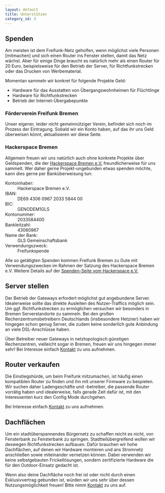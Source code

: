 ```yaml
---
layout: default
title: Unterstützen
category_id: 3
---
```

## Spenden
Am meisten ist dem Freifunk-Netz geholfen, wenn möglichst viele Personen [mitmachen] und sich einen Router ins Fenster stellen, damit das Netz wächst. Aber für einige Dinge braucht es natürlich mehr als einen Router für 20 Euro, beispielsweise für den Betrieb der Server, für Richtfunkstrecken oder das Drucken von Werbematerial.

Momentan sammeln wir konkret für folgende Projekte Geld:

* Hardware für das Ausstatten von Übergangswohnheimen für Flüchtlinge
* Hardware für Richtfunkstrecken
* Betrieb der Internet-Übergabepunkte

### Förderverein Freifunk Bremen
Unser eigener, leider nicht gemeinnütziger Verein, befindet sich noch im Prozess der Eintragung. Sobald wir ein Konto haben, auf das ihr uns Geld überweisen könnt, aktualisieren wir diese Seite.

### Hackerspace Bremen
Allgemein freuen wir uns natürlich auch ohne konkrete Projekte über Geldspenden, die der [Hackerspace Bremen e.V.] freundlicherweise für uns sammelt. Wer daher gerne Projekt-ungebunden etwas spenden möchte, kann dies gerne per Banküberweisung tun:

<dl class="dl-horizontal">
    <dt>Kontoinhaber:</dt><dd>Hackerspace Bremen e.V.</dd>
    <dt>IBAN:</dt><dd>DE69 4306 0967 2033 5844 00</dd>
    <dt>BIC:</dt><dd>GENODEM1GLS</dd>
    <dt>Kontonummer:</dt><dd>2033584400</dd>
    <dt>Bankleitzahl:</dt><dd>43060967</dd>
    <dt>Name der Bank:</dt><dd>GLS Gemeinschaftsbank</dd>
    <dt>Verwendungszweck:</dt><dd>Freifunkspende</dd>
</dl>

Alle so getätigten Spenden kommen Freifunk Bremen zu Gute mit Verwendungszwecken im Rahmen der Satzung des Hackerspace Bremen e.V.
Weitere Details auf der [Spenden-Seite vom Hackerspace e.V.]

[Hackerspace Bremen e.V.]: https://www.hackerspace-bremen.de
[Spenden-Seite vom Hackerspace e.V.]: https://www.hackerspace-bremen.de/spenden/

## Server stellen
Der Betrieb der Gateways erfordert möglichst gut angebundene Server.
Idealerweise sollte das direkte Ausleiten des Nutzer-Traffics möglich sein.
Um ggf. Richtfunkstrecken zu ermöglichen versuchen wir besonders in Bremen
Serverstandorte zu sammeln. Bei den großen Rechenzentrumsbetreibern Deutschlands
(insbesondere Hetzner) haben wir hingegen schon genug Server, die zudem keine
sonderlich gute Anbindung an viele DSL-Anschlüsse haben.

Über Betreiber neuer Gateways in netztopologisch günstigen Rechenzentren,
vielleicht sogar in Bremen, freuen wir uns hingegen immer sehr! Bei Interesse
einfach [Kontakt] zu uns aufnehmen.

## Router verkaufen
Die Einstiegshürde, um beim Freifunk mitzumachen, ist häufig einen kompatiblen
Router zu finden und ihn mit unserer Firmware zu bespielen. Wir suchen daher
Ladengeschäfte und -betreiber, die passende Router vorrätig haben und
idealerweise, falls gerade Zeit dafür ist, mit den Interessenten kurz den Config
Mode durchgehen.

Bei Interesse einfach [Kontakt] zu uns aufnehmen.

## Dachflächen
Um ein stadtüberspannendes Bürgernetz zu schaffen reicht es nicht, von
Fensterbank zu Fensterbank zu springen. Stadtteilübergreifend wollen wir
deswegen Richtfunkstrecken aufbauen. Dafür brauchen wir hohe Dachflächen, auf
denen wir Hardware montieren und ans Stromnetz anschließen sowie miteinander
vernetzen können. Dabei verwenden wir keine selbstgebauten Frickellösungen,
sondern zertifizierte Hardware die für den Outdoor-Einsatz gedacht ist.

Wenn also deine Dachfläche noch frei ist oder nicht durch einen Exklusivvertrag
gebunden ist, würden wir uns sehr über dessen Nutzungsmöglichkeit freuen! Bitte
nimm [Kontakt] zu uns auf.


[Kontakt]: /kontakt.html
